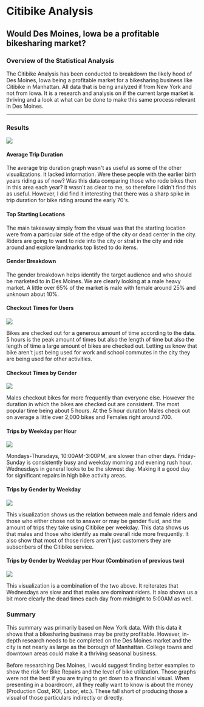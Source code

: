 # Citibike Analysis 
## Would Des Moines, Iowa be a profitable bikesharing market? 


### Overview of the Statistical Analysis

The Citibike Analysis has been conducted to breakdown the likely hood of Des Moines, Iowa being a profitable market for a bikesharing business like Citibike in Manhattan. All data that is being analyzed if from New York and not from Iowa. It is a research and analysis on if the current large market is thriving and a look at what can be done to make this same process relevant in Des Moines.

***

### Results



![](images/nyc_citibike_dashboard)

#### Average Trip Duration

The average trip duration graph wasn't as useful as some of the other visualizations. It lacked information. Were these people with the earlier birth years riding as of now? Was this data comparing those who rode bikes then in this area each year? it wasn't as clear to me, so therefore I didn't find this as useful. However, I did find it interesting that there was a sharp spike in trip duration for bike riding around the early 70's. 

#### Top Starting Locations

The main takeaway simply from the visual was that the starting location were from a particular side of the edge of the city or dead center in the city. Riders are going to want to ride into the city or strat in the city and ride around and explore landmarks top listed to do items. 


#### Gender Breakdown

The gender breakdown helps identify the target audience and who should be marketed to in Des Moines. We are clearly looking at a male heavy market. A little over 65% of the market is male with female around 25% and unknown about 10%.


#### Checkout Times for Users
![](images/Checkout_times_for_users)

Bikes are checked out for a generous amount of time according to the data. 5 hours is the peak amount of times but also the length of time but also the length of time a large amount of bikes are checked out. Letting us know that bike aren't just being used for work and school commutes in the city they are being used for other activities.

#### Checkout Times by Gender
![](images/checkout_times_gender)

Males checkout bikes for more frequently than everyone else. However the duration in which the bikes are checked out are consistent. The most popular time being about 5 hours. At the 5 hour duration Males check out on average a little over 2,000 bikes and Females right around 700. 

#### Trips by Weekday per Hour
![](images/trips_by_weekday_per_hour)

Mondays-Thursdays, 10:00AM-3:00PM, are slower than other days. Friday-Sunday is consistently busy and weekday morning and evening rush hour. Wednesdays in general looks to be the slowest day. Making it a good day for significant repairs in high bike activity areas.


#### Trips by Gender by Weekday
![](images/trips_by_gender_by_weekday)

This visualization shows us the relation between male and female riders and those who either chose not to answer or may be gender fluid, and the amount of trips they take using Citibike per weekday. This data shows us that males and those who identify as male overall ride more frequently. It also show that most of those riders aren't just customers they are subscribers of the Citibike service.


#### Trips by Gender by Weekday per Hour (Combination of previous two)
![](images/trips_by_gender_weekday_per_hour)

This visualization is a combination of the two above. It reiterates that Wednesdays are slow and that males are dominant riders. It also shows us a bit more clearly the dead times each day from midnight to 5:00AM as well. 




### Summary

This summary was primarily based on New York data. With this data it shows that a bikesharing business may be pretty profitable. However, in-depth research needs to be completed on the Des Moines market and the city is not nearly as large as the borough of Manhattan. College towns and downtown areas could make it a thriving seasonal business. 

Before researching Des Moines, I would suggest finding better examples to show the risk for Bike Repairs and the level of bike utilization. Those graphs were not the best if you are trying to get down to a financial visual. When presenting in a boardroom, all they really want to know is about the money (Production Cost, ROI, Labor, etc.). These fall short of producing those a visual of those particulars indirectly or directly.
